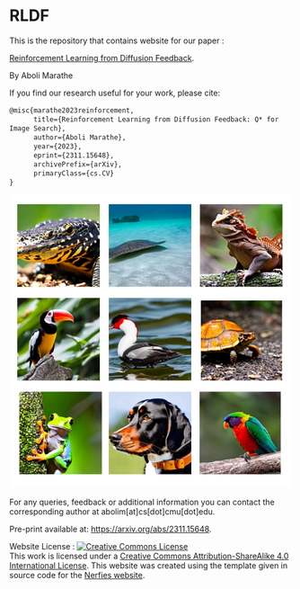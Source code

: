 # RLDF

This is the repository that contains website for our paper :

[Reinforcement Learning from Diffusion Feedback](https://arxiv.org/abs/2311.15648).

By Aboli Marathe

If you find our research useful for your work, please cite: 
```
@misc{marathe2023reinforcement,
      title={Reinforcement Learning from Diffusion Feedback: Q* for Image Search}, 
      author={Aboli Marathe},
      year={2023},
      eprint={2311.15648},
      archivePrefix={arXiv},
      primaryClass={cs.CV}
}
```

![Sample](sample.png)



For any queries, feedback or additional information you can contact the corresponding author at abolim[at]cs[dot]cmu[dot]edu.


Pre-print available at: https://arxiv.org/abs/2311.15648.

 Website License : <a rel="license" href="http://creativecommons.org/licenses/by-sa/4.0/"><img alt="Creative Commons License" style="border-width:0" src="https://i.creativecommons.org/l/by-sa/4.0/88x31.png" /></a><br />This work is licensed under a <a rel="license" href="http://creativecommons.org/licenses/by-sa/4.0/">Creative Commons Attribution-ShareAlike 4.0 International License</a>.
 This website was created using the template given in source code for the [Nerfies website](https://nerfies.github.io). <br> <br> <br>
